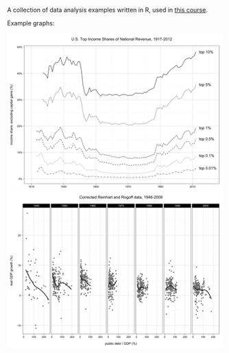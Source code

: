 A collection of data analysis examples written in R, used in [this course][aad].

[aad]: http://goo.gl/foVUYr

Example graphs:

![](piketty_saez.png)
![](reinhart_rogoff.png)
